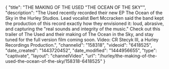 {
    "title": "THE MAKING OF THE USED \"THE OCEAN OF THE SKY\"",
    "description": "The Used recently recorded their new EP The Ocean of the Sky in the Hurley Studios. Lead vocalist Bert Mccracken said the band kept the production of this record exactly how they envisioned it: loud, abrasive, and capturing the \"real sounds and integrity of the music.\" Check out this trailer of The Used and their making of The Ocean in the Sky, and stay tuned for the full version film coming soon. Video: CR Stecyk III, a Hurley Recordings Production.",
    "channelid": "158318",
    "videoid": "6418525",
    "date_created": "1443720452",
    "date_modified": "1444956655",
    "type": "captivate",
    "layout": "channelVideo",
    "url": "\/hurley\/the-making-of-the-used-the-ocean-of-the-sky\/158318-6418525"
}